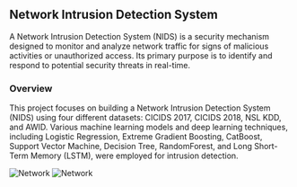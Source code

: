 ## Network Intrusion Detection System
A Network Intrusion Detection System (NIDS) is a security mechanism designed to monitor and analyze network traffic for signs of malicious activities or unauthorized access. Its primary purpose is to identify and respond to potential security threats in real-time.

### Overview

This project focuses on building a Network Intrusion Detection System (NIDS) using four different datasets: CICIDS 2017, CICIDS 2018, NSL KDD, and AWID. Various machine learning models and deep learning techniques, including Logistic Regression, Extreme Gradient Boosting, CatBoost, Support Vector Machine, Decision Tree, RandomForest, and Long Short-Term Memory (LSTM), were employed for intrusion detection.

![Network](https://media.springernature.com/m685/springer-static/image/art%3A10.1007%2Fs44196-021-00047-4/MediaObjects/44196_2021_47_Fig3_HTML.png) ![Network](https://www.researchgate.net/publication/328881984/figure/fig3/AS:692138912276482@1542030184347/Flowchart-for-LSTM-training.png)
